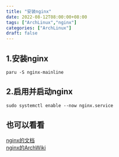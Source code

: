 ```yaml
---
title: "安装nginx"
date: 2022-08-12T08:00:00+08:00
tags: ["ArchLinux","nginx"]
categories: ["ArchLinux"]
draft: false
---
```


## 1.安装nginx

`paru -S nginx-mainline`

## 2.启用并启动nginx

`sudo systemctl enable --now nginx.service`

## 也可以看看

[nginx的文档](http://nginx.org/en/docs/)  
[nginx的ArchWiki](https://wiki.archlinux.org/title/nginx)